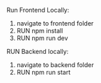 Run Frontend Locally:

1. navigate to frontend folder
2. RUN npm install
3. RUN npm run dev


RUN Backend locally:
1. navigate to backend folder
2. RUN npm run start

